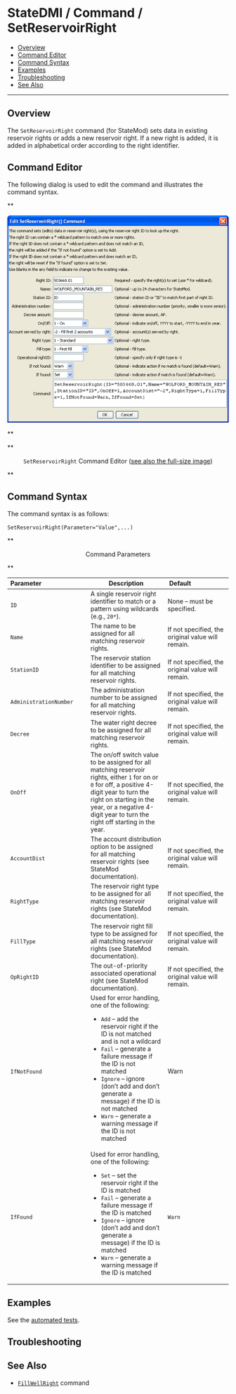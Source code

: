 # StateDMI / Command / SetReservoirRight #

* [Overview](#overview)
* [Command Editor](#command-editor)
* [Command Syntax](#command-syntax)
* [Examples](#examples)
* [Troubleshooting](#troubleshooting)
* [See Also](#see-also)

-------------------------

## Overview ##

The `SetReservoirRight` command (for StateMod)
sets data in existing reservoir rights or adds a new reservoir right.
If a new right is added, it is added in alphabetical order according to the right identifier.

## Command Editor ##

The following dialog is used to edit the command and illustrates the command syntax.

**<p style="text-align: center;">
![SetReservoirRight](SetReservoirRight.png)
</p>**

**<p style="text-align: center;">
`SetReservoirRight` Command Editor (<a href="../SetReservoirRight.png">see also the full-size image</a>)
</p>**

## Command Syntax ##

The command syntax is as follows:

```text
SetReservoirRight(Parameter="Value",...)
```
**<p style="text-align: center;">
Command Parameters
</p>**

| **Parameter**&nbsp;&nbsp;&nbsp;&nbsp;&nbsp;&nbsp;&nbsp;&nbsp;&nbsp;&nbsp;&nbsp;&nbsp;&nbsp;&nbsp;&nbsp;&nbsp;&nbsp;&nbsp;&nbsp;&nbsp;&nbsp;&nbsp;&nbsp;&nbsp;&nbsp;&nbsp; | **Description** | **Default**&nbsp;&nbsp;&nbsp;&nbsp;&nbsp;&nbsp;&nbsp;&nbsp;&nbsp;&nbsp;&nbsp;&nbsp;&nbsp;&nbsp;&nbsp;&nbsp;&nbsp;&nbsp;&nbsp;&nbsp; |
| --------------|-----------------|----------------- |
| `ID` | A single reservoir right identifier to match or a pattern using wildcards (e.g., `20*`). | None – must be specified. |
| `Name` | The name to be assigned for all matching reservoir rights. | If not specified, the original value will remain. |
| `StationID` | The reservoir station identifier to be assigned for all matching reservoir rights. | If not specified, the original value will remain. |
| `AdministrationNumber` | The administration number to be assigned for all matching reservoir rights. | If not specified, the original value will remain. |
| `Decree` | The water right decree to be assigned for all matching reservoir rights. | If not specified, the original value will remain. |
| `OnOff` | The on/off switch value to be assigned for all matching reservoir rights, either `1` for on or `0` for off, a positive 4-digit year to turn the right on starting in the year, or a negative 4-digit year to turn the right off starting in the year. | If not specified, the original value will remain. |
| `AccountDist` | The account distribution option to be assigned for all matching reservoir rights (see StateMod documentation). | If not specified, the original value will remain. |
| `RightType` | The reservoir right type to be assigned for all matching reservoir rights (see StateMod documentation). | If not specified, the original value will remain. |
| `FillType` | The reservoir right fill type to be assigned for all matching reservoir rights (see StateMod documentation). | If not specified, the original value will remain. |
| `OpRightID` | The out-of-priority associated operational right (see StateMod documentation). | If not specified, the original value will remain. |
| `IfNotFound` | Used for error handling, one of the following:<ul><li>`Add` – add the reservoir right if the ID is not matched and is not a wildcard</li><li>`Fail` – generate a failure message if the ID is not matched</li><li>`Ignore` – ignore (don’t add and don’t generate a message) if the ID is not matched</li><li>`Warn` – generate a warning message if the ID is not matched</li></ul> | Warn |
| `IfFound` | Used for error handling, one of the following:<ul><li>`Set` – set the reservoir right if the ID is matched</li><li>`Fail` – generate a failure message if the ID is matched</li><li>`Ignore` – ignore (don’t add and don’t generate a message) if the ID is matched</li><li>`Warn` – generate a warning message if the ID is matched</li></ul> | `Warn` |

## Examples ##

See the [automated tests](https://github.com/OpenCDSS/cdss-app-statedmi-test/tree/master/test/regression/commands/SetReservoirRight).

## Troubleshooting ##

## See Also ##

* [`FillWellRight`](../FillWellRight/FillWellRight.md) command
